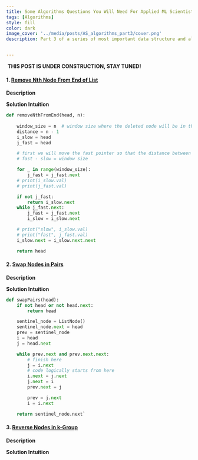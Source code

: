 ```yaml
---
title: Some Algorithms Questions You Will Need For Applied ML Scientist Roles - Part 3
tags: [Algorithms]
style: fill
color: dark
image_cover: '../media/posts/AS_algorithms_part3/cover.png'
description: Part 3 of a series of most important data structure and algorithms questions that you will need if you are applying to applied machine learning scientist role.


---
```




​                                                                     **THIS POST IS UNDER CONSTRUCTION, STAY TUNED!**



#### 1. [Remove Nth Node From End of List](https://leetcode.com/problems/remove-nth-node-from-end-of-list/description/)

**Description**

**Solution Intuition**

```python
def removeNthFromEnd(head, n):
    
    window_size = n  # window size where the deleted node will be in the middle
    distance = n - 1
    i_slow = head
    j_fast = head

    # first we will move the fast pointer so that the distance between
    # fast - slow = window size

    for _ in range(window_size):
        j_fast = j_fast.next
    # print(i_slow.val)
    # print(j_fast.val)

    if not j_fast:
        return i_slow.next
    while j_fast.next:
        j_fast = j_fast.next
        i_slow = i_slow.next

    # print("slow", i_slow.val)
    # print("fast", j_fast.val)
    i_slow.next = i_slow.next.next

    return head
```

#### 2. [Swap Nodes in Pairs](https://leetcode.com/problems/swap-nodes-in-pairs/)

**Description**

**Solution Intuition**

```python
def swapPairs(head):
    if not head or not head.next:
        return head

    sentinel_node = ListNode()
    sentinel_node.next = head
    prev = sentinel_node
    i = head
    j = head.next

    while prev.next and prev.next.next:
        # finish here
        j = i.next
        # code logically starts from here
        i.next = j.next
        j.next = i
        prev.next = j

        prev = j.next
        i = i.next

    return sentinel_node.next`
```

#### 3. [Reverse Nodes in k-Group](https://leetcode.com/problems/reverse-nodes-in-k-group/)

**Description**

**Solution Intuition**